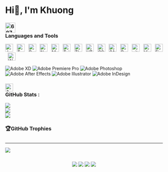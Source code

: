 <h1>Hi👋, I'm Khuong</h1>
<p>
   
  <h3 dir="auto">
     <img data-target="animated-image.replacedImage" alt="68747470733a2f2f6d65646961322e67697068792e636f6d2f6d656469612f51737347456d706b79454f684243623765312f67697068792e6769663f6369643d656366303565343761306e336769316266716e74716d6f62386739616964316f796a327772336473336d67373030626c267269643d67697068792e676966" class="AnimatedImagePlayer-animatedImage" src="https://camo.githubusercontent.com/beb64ff21c883e318e4f5db5231c2ba4175705bea1c9249e82a41ab375db4f75/68747470733a2f2f6d65646961322e67697068792e636f6d2f6d656469612f51737347456d706b79454f684243623765312f67697068792e6769663f6369643d656366303565343761306e336769316266716e74716d6f62386739616964316f796a327772336473336d67373030626c267269643d67697068792e676966" width="32px" style="display: block; opacity: 1;">
      <canvas class="AnimatedImagePlayer-stillImage" aria-hidden="true" width="32" height="32"></canvas>
    Languages and Tools
  </h3>
  
  <animated-image data-catalyst=""><a target="_blank" rel="noopener noreferrer" href="https://user-images.githubusercontent.com/73097560/115834477-dbab4500-a447-11eb-908a-139a6edaec5c.gif" data-target="animated-image.originalLink" hidden=""><img src="https://user-images.githubusercontent.com/73097560/115834477-dbab4500-a447-11eb-908a-139a6edaec5c.gif" style="max-width: 100%;" data-target="animated-image.originalImage" hidden=""></a>
  </animated-image>

</p>

<p dir="auto"><span><a target="_blank" rel="noopener noreferrer" href="https://camo.githubusercontent.com/6f6990a311bb84dff8a426a5686eafc1986184c3b1066580fe36a9b0a0377d26/68747470733a2f2f696d672e736869656c64732e696f2f62616467652f4a6176615363726970742d3238324333343f6c6f676f3d6a617661736372697074266c6f676f436f6c6f723d463744463145"><img src="https://camo.githubusercontent.com/6f6990a311bb84dff8a426a5686eafc1986184c3b1066580fe36a9b0a0377d26/68747470733a2f2f696d672e736869656c64732e696f2f62616467652f4a6176615363726970742d3238324333343f6c6f676f3d6a617661736372697074266c6f676f436f6c6f723d463744463145" title="JavaScript" height="25" data-canonical-src="https://img.shields.io/badge/JavaScript-282C34?logo=javascript&amp;logoColor=F7DF1E" style="max-width: 100%;"></a></span> &nbsp;
<span><a target="_blank" rel="noopener noreferrer" href="https://camo.githubusercontent.com/143b42838efad2c30d8e0d05eb3dea6996e52a03b99576d8318edffd9bdd6155/68747470733a2f2f696d672e736869656c64732e696f2f62616467652f547970655363726970742d3238324333343f6c6f676f3d74797065736372697074266c6f676f436f6c6f723d333137384336"><img src="https://camo.githubusercontent.com/143b42838efad2c30d8e0d05eb3dea6996e52a03b99576d8318edffd9bdd6155/68747470733a2f2f696d672e736869656c64732e696f2f62616467652f547970655363726970742d3238324333343f6c6f676f3d74797065736372697074266c6f676f436f6c6f723d333137384336" title="TypeScript" height="25" data-canonical-src="https://img.shields.io/badge/TypeScript-282C34?logo=typescript&amp;logoColor=3178C6" style="max-width: 100%;"></a></span> &nbsp;
<span><a target="_blank" rel="noopener noreferrer" href="https://camo.githubusercontent.com/34b6f10f05344debd89e97fa29cc903e864e3dfd113fbb0726ca98c14fdb9379/68747470733a2f2f696d672e736869656c64732e696f2f62616467652f52656163744a532d3238324333343f6c6f676f3d7265616374266c6f676f436f6c6f723d363144414642"><img src="https://camo.githubusercontent.com/34b6f10f05344debd89e97fa29cc903e864e3dfd113fbb0726ca98c14fdb9379/68747470733a2f2f696d672e736869656c64732e696f2f62616467652f52656163744a532d3238324333343f6c6f676f3d7265616374266c6f676f436f6c6f723d363144414642" title="ReactJS" height="25" data-canonical-src="https://img.shields.io/badge/ReactJS-282C34?logo=react&amp;logoColor=61DAFB" style="max-width: 100%;"></a></span> &nbsp;
<!-- <span><a target="_blank" rel="noopener noreferrer" href="https://camo.githubusercontent.com/0e883dc2faeafa529ba419ec728fc147d4688974a420eca94b8610c9d05bfb32/68747470733a2f2f696d672e736869656c64732e696f2f62616467652f52656475782d3238324333343f6c6f676f3d7265647578266c6f676f436f6c6f723d373634414243"><img src="https://camo.githubusercontent.com/0e883dc2faeafa529ba419ec728fc147d4688974a420eca94b8610c9d05bfb32/68747470733a2f2f696d672e736869656c64732e696f2f62616467652f52656475782d3238324333343f6c6f676f3d7265647578266c6f676f436f6c6f723d373634414243" title="Redux" height="25" data-canonical-src="https://img.shields.io/badge/Redux-282C34?logo=redux&amp;logoColor=764ABC" style="max-width: 100%;"></a></span> &nbsp; -->
<!-- <span><a target="_blank" rel="noopener noreferrer" href="https://camo.githubusercontent.com/858a577b6e3347fc4e92feaedf337b70bd5e18364ca3347ad0a4cabba8e74f89/68747470733a2f2f696d672e736869656c64732e696f2f62616467652f5675652e6a732d3238324333343f6c6f676f3d7675652e6a73266c6f676f436f6c6f723d344643303844"><img src="https://camo.githubusercontent.com/858a577b6e3347fc4e92feaedf337b70bd5e18364ca3347ad0a4cabba8e74f89/68747470733a2f2f696d672e736869656c64732e696f2f62616467652f5675652e6a732d3238324333343f6c6f676f3d7675652e6a73266c6f676f436f6c6f723d344643303844" title="Vue.js" height="25" data-canonical-src="https://img.shields.io/badge/Vue.js-282C34?logo=vue.js&amp;logoColor=4FC08D" style="max-width: 100%;"></a></span> &nbsp; -->
<!-- <span><a target="_blank" rel="noopener noreferrer" href="https://camo.githubusercontent.com/8f81604c95e3eb81bfe39452a751ce6f9219d66ecfcebd7f24817f450ed75df1/68747470733a2f2f696d672e736869656c64732e696f2f62616467652f4e7578742e6a732d3238324333343f6c6f676f3d6e7578742e6a73266c6f676f436f6c6f723d344643303844"><img src="https://camo.githubusercontent.com/8f81604c95e3eb81bfe39452a751ce6f9219d66ecfcebd7f24817f450ed75df1/68747470733a2f2f696d672e736869656c64732e696f2f62616467652f4e7578742e6a732d3238324333343f6c6f676f3d6e7578742e6a73266c6f676f436f6c6f723d344643303844" title="Nuxt.js" height="25" data-canonical-src="https://img.shields.io/badge/Nuxt.js-282C34?logo=nuxt.js&amp;logoColor=4FC08D" style="max-width: 100%;"></a></span> &nbsp; -->
<span><a target="_blank" rel="noopener noreferrer" href="https://camo.githubusercontent.com/b72104003d89b0db5e3ccb1605fb3e2854c3cf7aa154ea480ded6fb06ef7feeb/68747470733a2f2f696d672e736869656c64732e696f2f62616467652f4e6f64652e6a732d3238324333343f6c6f676f3d6e6f64652e6a73266c6f676f436f6c6f723d303046323030"><img src="https://camo.githubusercontent.com/b72104003d89b0db5e3ccb1605fb3e2854c3cf7aa154ea480ded6fb06ef7feeb/68747470733a2f2f696d672e736869656c64732e696f2f62616467652f4e6f64652e6a732d3238324333343f6c6f676f3d6e6f64652e6a73266c6f676f436f6c6f723d303046323030" title="Node.js" height="25" data-canonical-src="https://img.shields.io/badge/Node.js-282C34?logo=node.js&amp;logoColor=00F200" style="max-width: 100%;"></a></span> &nbsp;
<!-- <span><a target="_blank" rel="noopener noreferrer" href="https://camo.githubusercontent.com/6398a3df3115b35887a2879b30cc2530f98f7267748fdee85812cb7cf5b9d3b0/68747470733a2f2f696d672e736869656c64732e696f2f62616467652f457870726573732d3238324333343f6c6f676f3d65787072657373266c6f676f436f6c6f723d464646464646"><img src="https://camo.githubusercontent.com/6398a3df3115b35887a2879b30cc2530f98f7267748fdee85812cb7cf5b9d3b0/68747470733a2f2f696d672e736869656c64732e696f2f62616467652f457870726573732d3238324333343f6c6f676f3d65787072657373266c6f676f436f6c6f723d464646464646" title="Express.js" height="25" data-canonical-src="https://img.shields.io/badge/Express-282C34?logo=express&amp;logoColor=FFFFFF" style="max-width: 100%;"></a></span> &nbsp; -->
<span><a target="_blank" rel="noopener noreferrer" href="https://camo.githubusercontent.com/67121537b42cae0e295fe56713f1e871835d86ca4c61714250cf5e930254db51/68747470733a2f2f696d672e736869656c64732e696f2f62616467652f4d6f6e676f44422d3238324333343f6c6f676f3d6d6f6e676f6462266c6f676f436f6c6f723d343741323438"><img src="https://camo.githubusercontent.com/67121537b42cae0e295fe56713f1e871835d86ca4c61714250cf5e930254db51/68747470733a2f2f696d672e736869656c64732e696f2f62616467652f4d6f6e676f44422d3238324333343f6c6f676f3d6d6f6e676f6462266c6f676f436f6c6f723d343741323438" title="MongoDB" height="25" data-canonical-src="https://img.shields.io/badge/MongoDB-282C34?logo=mongodb&amp;logoColor=47A248" style="max-width: 100%;"></a></span> &nbsp;
<span><a target="_blank" rel="noopener noreferrer" href="https://camo.githubusercontent.com/79116549823abe64e68159060a01e0cf37d56e649446f07b9eee46c75a834eab/68747470733a2f2f696d672e736869656c64732e696f2f62616467652f5461696c77696e642532304353532d3238324333343f6c6f676f3d7461696c77696e642d637373266c6f676f436f6c6f723d333842324143"><img src="https://camo.githubusercontent.com/79116549823abe64e68159060a01e0cf37d56e649446f07b9eee46c75a834eab/68747470733a2f2f696d672e736869656c64732e696f2f62616467652f5461696c77696e642532304353532d3238324333343f6c6f676f3d7461696c77696e642d637373266c6f676f436f6c6f723d333842324143" title="TailwindCSS" height="25" data-canonical-src="https://img.shields.io/badge/Tailwind%20CSS-282C34?logo=tailwind-css&amp;logoColor=38B2AC" style="max-width: 100%;"></a></span> &nbsp;
<span><a target="_blank" rel="noopener noreferrer" href="https://camo.githubusercontent.com/9583773ad5e0237c6bbc2cf297c7e16a58f802bf28e617784d1b60fe47b0c561/68747470733a2f2f696d672e736869656c64732e696f2f62616467652f54687265652e6a732d3238324333343f6c6f676f3d74687265652e6a73266c6f676f436f6c6f723d464646464646"><img src="https://camo.githubusercontent.com/9583773ad5e0237c6bbc2cf297c7e16a58f802bf28e617784d1b60fe47b0c561/68747470733a2f2f696d672e736869656c64732e696f2f62616467652f54687265652e6a732d3238324333343f6c6f676f3d74687265652e6a73266c6f676f436f6c6f723d464646464646" title="Three.js" height="25" data-canonical-src="https://img.shields.io/badge/Three.js-282C34?logo=three.js&amp;logoColor=FFFFFF" style="max-width: 100%;"></a></span> &nbsp;
<span><a target="_blank" rel="noopener noreferrer" href="https://camo.githubusercontent.com/abcb2d8365dc291062b0a73ef91f79cb6477ceec8bbeffe915e0a05745990590/68747470733a2f2f696d672e736869656c64732e696f2f62616467652f48544d4c352d3238324333343f6c6f676f3d68746d6c35266c6f676f436f6c6f723d453334463236"><img src="https://camo.githubusercontent.com/abcb2d8365dc291062b0a73ef91f79cb6477ceec8bbeffe915e0a05745990590/68747470733a2f2f696d672e736869656c64732e696f2f62616467652f48544d4c352d3238324333343f6c6f676f3d68746d6c35266c6f676f436f6c6f723d453334463236" title="HTML5" height="25" data-canonical-src="https://img.shields.io/badge/HTML5-282C34?logo=html5&amp;logoColor=E34F26" style="max-width: 100%;"></a></span> &nbsp;
<span><a target="_blank" rel="noopener noreferrer" href="https://camo.githubusercontent.com/1d372ce1dd004b42242a105c8881a869738e4604097976354aeced3322f93bbd/68747470733a2f2f696d672e736869656c64732e696f2f62616467652f435353332d3238324333343f6c6f676f3d63737333266c6f676f436f6c6f723d313537324236"><img src="https://camo.githubusercontent.com/1d372ce1dd004b42242a105c8881a869738e4604097976354aeced3322f93bbd/68747470733a2f2f696d672e736869656c64732e696f2f62616467652f435353332d3238324333343f6c6f676f3d63737333266c6f676f436f6c6f723d313537324236" title="CSS3" height="25" data-canonical-src="https://img.shields.io/badge/CSS3-282C34?logo=css3&amp;logoColor=1572B6" style="max-width: 100%;"></a></span> &nbsp;
<span><a target="_blank" rel="noopener noreferrer" href="https://camo.githubusercontent.com/1c29247ccb384a5e29f98ced0719ecd6c209bdcf9f6c0ebc1822479b8b47ddc3/68747470733a2f2f696d672e736869656c64732e696f2f62616467652f536173732d3238324333343f6c6f676f3d73617373266c6f676f436f6c6f723d434336363939"><img src="https://camo.githubusercontent.com/1c29247ccb384a5e29f98ced0719ecd6c209bdcf9f6c0ebc1822479b8b47ddc3/68747470733a2f2f696d672e736869656c64732e696f2f62616467652f536173732d3238324333343f6c6f676f3d73617373266c6f676f436f6c6f723d434336363939" title="SASS" height="25" data-canonical-src="https://img.shields.io/badge/Sass-282C34?logo=sass&amp;logoColor=CC6699" style="max-width: 100%;"></a></span> &nbsp;
<span><a target="_blank" rel="noopener noreferrer" href="https://camo.githubusercontent.com/69706448827fe9f60bc18b71fccd987fce22a15651a29b47bb6bb0c75f08c429/68747470733a2f2f696d672e736869656c64732e696f2f62616467652f426f6f7473747261702d3238324333343f6c6f676f3d626f6f747374726170266c6f676f436f6c6f723d373935324233"><img src="https://camo.githubusercontent.com/69706448827fe9f60bc18b71fccd987fce22a15651a29b47bb6bb0c75f08c429/68747470733a2f2f696d672e736869656c64732e696f2f62616467652f426f6f7473747261702d3238324333343f6c6f676f3d626f6f747374726170266c6f676f436f6c6f723d373935324233" title="Bootstrap" height="25" data-canonical-src="https://img.shields.io/badge/Bootstrap-282C34?logo=bootstrap&amp;logoColor=7952B3" style="max-width: 100%;"></a></span> &nbsp;
<!-- <span><a target="_blank" rel="noopener noreferrer" href="https://camo.githubusercontent.com/94be75654be156c985332d4351580bedf0ae8351de2fcd6214efea1d710b5d68/68747470733a2f2f696d672e736869656c64732e696f2f62616467652f45534c696e742d3238324333343f6c6f676f3d65736c696e74266c6f676f436f6c6f723d344233324333"><img src="https://camo.githubusercontent.com/94be75654be156c985332d4351580bedf0ae8351de2fcd6214efea1d710b5d68/68747470733a2f2f696d672e736869656c64732e696f2f62616467652f45534c696e742d3238324333343f6c6f676f3d65736c696e74266c6f676f436f6c6f723d344233324333" title="ESLint" height="25" data-canonical-src="https://img.shields.io/badge/ESLint-282C34?logo=eslint&amp;logoColor=4B32C3" style="max-width: 100%;"></a></span> &nbsp; -->
<span><a target="_blank" rel="noopener noreferrer" href="https://camo.githubusercontent.com/6872de59dac86ded0a8d5d2beb0cb20b0a9cd7e2bbd578493baa084ad5aa2700/68747470733a2f2f696d672e736869656c64732e696f2f62616467652f6769742d3238324333343f6c6f676f3d676974266c6f676f436f6c6f723d463035303332"><img src="https://camo.githubusercontent.com/6872de59dac86ded0a8d5d2beb0cb20b0a9cd7e2bbd578493baa084ad5aa2700/68747470733a2f2f696d672e736869656c64732e696f2f62616467652f6769742d3238324333343f6c6f676f3d676974266c6f676f436f6c6f723d463035303332" title="git" height="25" data-canonical-src="https://img.shields.io/badge/git-282C34?logo=git&amp;logoColor=F05032" style="max-width: 100%;"></a></span> &nbsp;
<span><a target="_blank" rel="noopener noreferrer" href="https://camo.githubusercontent.com/3f289d98c7b8dc0adb54cbeebcac97d462b8f027f9b3b88deaaab35eddba49b8/68747470733a2f2f696d672e736869656c64732e696f2f62616467652f5653253230436f64652d3238324333343f6c6f676f3d76697375616c2d73747564696f2d636f6465266c6f676f436f6c6f723d303037414343"><img src="https://camo.githubusercontent.com/3f289d98c7b8dc0adb54cbeebcac97d462b8f027f9b3b88deaaab35eddba49b8/68747470733a2f2f696d672e736869656c64732e696f2f62616467652f5653253230436f64652d3238324333343f6c6f676f3d76697375616c2d73747564696f2d636f6465266c6f676f436f6c6f723d303037414343" title="Visual Studio Code" height="25" data-canonical-src="https://img.shields.io/badge/VS%20Code-282C34?logo=visual-studio-code&amp;logoColor=007ACC" style="max-width: 100%;"></a></span> &nbsp;
<span><a target="_blank" rel="noopener noreferrer" href="https://camo.githubusercontent.com/d56ffa848d694ef3d7405e8cbe5b98b1c83d2633e37b170aafd49408bc53ae22/68747470733a2f2f696d672e736869656c64732e696f2f62616467652f46697265626173652d3238324333343f6c6f676f3d6669726562617365266c6f676f436f6c6f723d464643413238"><img src="https://camo.githubusercontent.com/d56ffa848d694ef3d7405e8cbe5b98b1c83d2633e37b170aafd49408bc53ae22/68747470733a2f2f696d672e736869656c64732e696f2f62616467652f46697265626173652d3238324333343f6c6f676f3d6669726562617365266c6f676f436f6c6f723d464643413238" title="Firebase" height="25" data-canonical-src="https://img.shields.io/badge/Firebase-282C34?logo=firebase&amp;logoColor=FFCA28" style="max-width: 100%;"></a></span> &nbsp;
<span><a target="_blank" rel="noopener noreferrer" href="https://camo.githubusercontent.com/739289fa6939bd89fe6e532b4efc1907dd8ddb35c9da09f42a29c5897bd57ce0/68747470733a2f2f696d672e736869656c64732e696f2f62616467652f576f726450726573732d3238324333343f6c6f676f3d776f72645072657373266c6f676f436f6c6f723d323137353942"><img src="https://camo.githubusercontent.com/739289fa6939bd89fe6e532b4efc1907dd8ddb35c9da09f42a29c5897bd57ce0/68747470733a2f2f696d672e736869656c64732e696f2f62616467652f576f726450726573732d3238324333343f6c6f676f3d776f72645072657373266c6f676f436f6c6f723d323137353942" title="WordPress" height="25" data-canonical-src="https://img.shields.io/badge/WordPress-282C34?logo=wordPress&amp;logoColor=21759B" style="max-width: 100%;"></a></span> &nbsp;</p>
<p><img src="https://img.shields.io/badge/Adobe%20XD-470137?style=for-the-badge&amp;logo=Adobe%20XD&amp;logoColor=#FF61F6" alt="Adobe XD"> <img src="https://img.shields.io/badge/Adobe%20Premiere%20Pro-9999FF.svg?style=for-the-badge&amp;logo=Adobe%20Premiere%20Pro&amp;logoColor=white" alt="Adobe Premiere Pro"> <img src="https://img.shields.io/badge/adobephotoshop-%2331A8FF.svg?style=for-the-badge&amp;logo=adobephotoshop&amp;logoColor=white" alt="Adobe Photoshop"> <img src="https://img.shields.io/badge/Adobe%20After%20Effects-9999FF.svg?style=for-the-badge&amp;logo=Adobe%20After%20Effects&amp;logoColor=white" alt="Adobe After Effects"> <img src="https://img.shields.io/badge/adobeillustrator-%23FF9A00.svg?style=for-the-badge&amp;logo=adobeillustrator&amp;logoColor=white" alt="Adobe Illustrator"> <img src="https://img.shields.io/badge/Adobe%20InDesign-49021F?style=for-the-badge&amp;logo=adobeindesign&amp;logoColor=white" alt="Adobe InDesign"></p>



<p>
  <h3><img data-target="animated-image.replacedImage" alt="68747470733a2f2f6d656469612e67697068792e636f6d2f6d656469612f636a3837437866527472556966463352796b2f67697068792e676966" class="AnimatedImagePlayer-animatedImage" src="https://camo.githubusercontent.com/de4126dd5395c2fb600da5d41aa142767bd97d7e14fbe15a75140ef024ec13de/68747470733a2f2f6d656469612e67697068792e636f6d2f6d656469612f636a3837437866527472556966463352796b2f67697068792e676966" width="25px" style="display: block; opacity: 1;">GitHub Stats :</h3>
  <animated-image data-catalyst=""><a target="_blank" rel="noopener noreferrer" href="https://user-images.githubusercontent.com/73097560/115834477-dbab4500-a447-11eb-908a-139a6edaec5c.gif" data-target="animated-image.originalLink" hidden=""><img src="https://user-images.githubusercontent.com/73097560/115834477-dbab4500-a447-11eb-908a-139a6edaec5c.gif" style="max-width: 100%;" data-target="animated-image.originalImage" hidden=""></a>
  </animated-image>

</p>

![](https://github-readme-stats.vercel.app/api?username=Dkhuonghp&theme=midnight-purple&hide_border=false&include_all_commits=true&count_private=false)<br/>
![](https://github-readme-streak-stats.herokuapp.com/?user=Dkhuonghp&theme=midnight-purple&hide_border=false)<br/>
![](https://github-readme-stats.vercel.app/api/top-langs/?username=Dkhuonghp&theme=midnight-purple&hide_border=false&include_all_commits=true&count_private=false&layout=compact)


<p>
  <h3>🏆GitHub Trophies</h3>
  <animated-image data-catalyst=""><a target="_blank" rel="noopener noreferrer" href="https://user-images.githubusercontent.com/73097560/115834477-dbab4500-a447-11eb-908a-139a6edaec5c.gif" data-target="animated-image.originalLink" hidden=""><img src="https://user-images.githubusercontent.com/73097560/115834477-dbab4500-a447-11eb-908a-139a6edaec5c.gif" style="max-width: 100%;" data-target="animated-image.originalImage" hidden=""></a>

  </animated-image>
</p>

<p>
  <img src="https://github-trophies.vercel.app/?username=dkhuonghp&amp;theme=radical&amp;no-frame=false&amp;no-bg=false&amp;margin-w=4" alt="">
</p>

---
[![](https://visitcount.itsvg.in/api?id=Dkhuonghp&icon=0&color=0)](https://visitcount.itsvg.in)

  
  ##
 
<div align="center" dir="auto">
  <a href="#"><img src="https://camo.githubusercontent.com/d79c5549652f9c7690992eb49571d216a70a480681561cbd93bfbfc77c491e54/68747470733a2f2f696d672e736869656c64732e696f2f62616467652f596f75547562652d4646303030303f7374796c653d666f722d7468652d6261646765266c6f676f3d796f7574756265266c6f676f436f6c6f723d7768697465" data-canonical-src="https://img.shields.io/badge/YouTube-FF0000?style=for-the-badge&amp;logo=youtube&amp;logoColor=white" style="max-width: 100%;"></a>
  <a href="#"><img src="https://camo.githubusercontent.com/acaa286597b43c96dc02b69b90de15a65c52063e31835b763a061cc815f64bac/68747470733a2f2f696d672e736869656c64732e696f2f62616467652f2d496e7374616772616d2d2532334534343035463f7374796c653d666f722d7468652d6261646765266c6f676f3d696e7374616772616d266c6f676f436f6c6f723d7768697465" data-canonical-src="https://img.shields.io/badge/-Instagram-%23E4405F?style=for-the-badge&amp;logo=instagram&amp;logoColor=white" style="max-width: 100%;"></a>
  <a href="#"><img src="https://camo.githubusercontent.com/2d1ffa69dd491ebeca01b2098cf8233dd09950ff5895abccd5b455ca442abc59/68747470733a2f2f696d672e736869656c64732e696f2f62616467652f46616365626f6f6b2d3138373746323f7374796c653d666f722d7468652d6261646765266c6f676f3d66616365626f6f6b266c6f676f436f6c6f723d7768697465" data-canonical-src="https://img.shields.io/badge/Facebook-1877F2?style=for-the-badge&amp;logo=facebook&amp;logoColor=white" style="max-width: 100%;"></a> 
  <a href="#"><img src="https://camo.githubusercontent.com/927d6b3961fa048ff7303daf291cb5869dfa25018997cf8c1373c2f6a85b1458/68747470733a2f2f696d672e736869656c64732e696f2f62616467652f2d476d61696c2d2532333333333f7374796c653d666f722d7468652d6261646765266c6f676f3d676d61696c266c6f676f436f6c6f723d7768697465" data-canonical-src="https://img.shields.io/badge/-Gmail-%23333?style=for-the-badge&amp;logo=gmail&amp;logoColor=white" style="max-width: 100%;"></a>
</div>
 
<!--   ![Snake animation](https://github.com/rafaballerini/rafaballerini/blob/output/github-contribution-grid-snake.svg) -->
 
</div>
